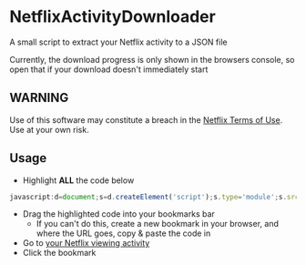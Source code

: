# NetflixActivityDownloader

A small script to extract your Netflix activity to a JSON file

Currently, the download progress is only shown in the browsers console, so open that if your download doesn't immediately start

## WARNING

Use of this software may constitute a breach in the [Netflix Terms of Use](https://help.netflix.com/legal/termsofuse). Use at your own risk.

## Usage

- Highlight **ALL** the code below

 ```javascript
javascript:d=document;s=d.createElement('script');s.type='module';s.src='https://psidex.github.io/NetflixActivityDownloader/dist/n.js';d.head.appendChild(s);void 0
```

- Drag the highlighted code into your bookmarks bar
  - If you can't do this, create a new bookmark in your browser, and where the URL goes, copy & paste the code in
- Go to [your Netflix viewing activity](https://www.netflix.com/viewingactivity) 
- Click the bookmark
